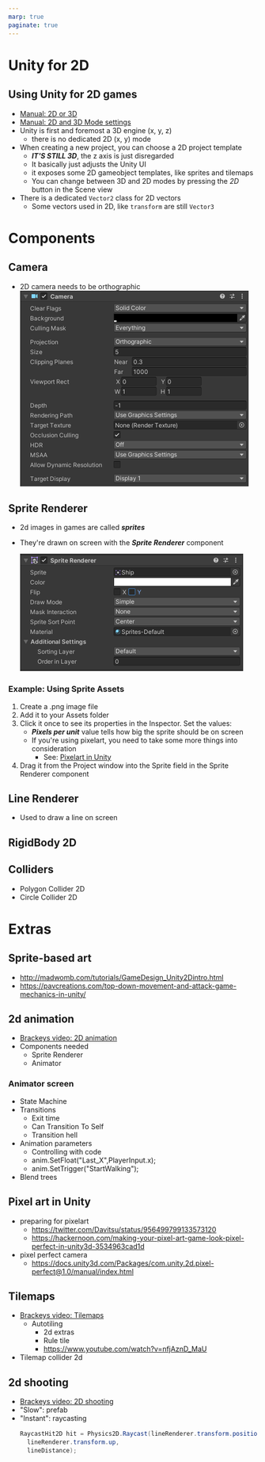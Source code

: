 ```yaml
---
marp: true
paginate: true
---
```

<!-- headingDivider: 3 -->
<!-- class: default -->
# Unity for 2D

## Using Unity for 2D games

* [Manual: 2D or 3D](https://docs.unity3d.com/Manual/2Dor3D.html)
* [Manual: 2D and 3D Mode settings](https://docs.unity3d.com/Manual/2DAnd3DModeSettings.html)
* Unity is first and foremost a 3D engine (x, y, z)
  * there is no dedicated 2D (x, y) mode
* When creating a new project, you can choose a 2D project template
  * ***IT'S STILL 3D***, the z axis is just disregarded
  * It basically just adjusts the Unity UI
  * it exposes some 2D gameobject templates, like sprites and tilemaps
  * You can change between 3D and 2D modes by pressing the *2D* button in the Scene view
* There is a dedicated `Vector2` class for 2D vectors
  * Some vectors used in 2D, like `transform` are still `Vector3`

# Components

## Camera

* 2D camera needs to be orthographic
  ![](imgs/camera.png)


## Sprite Renderer

* 2d images in games are called ***sprites***
* They're drawn on screen with the ***Sprite Renderer*** component

	![](imgs/sprite-renderer.png)

### Example: Using Sprite Assets

1) Create a .png image file
2) Add it to your Assets folder
3) Click it once to see its properties in the Inspector. Set the values:
   * ***Pixels per unit*** value tells how big the sprite should be on screen
   * If you're using pixelart, you need to take some more things into consideration
     * See: [Pixelart in Unity](../unity-cookbook/2d.md#pixelart-in-unity)
4) Drag it from the Project window into the Sprite field in the Sprite Renderer component

## Line Renderer

* Used to draw a line on screen


## RigidBody 2D

## Colliders

* Polygon Collider 2D
* Circle Collider 2D
  

# Extras


## Sprite-based art

* http://madwomb.com/tutorials/GameDesign_Unity2Dintro.html
* https://pavcreations.com/top-down-movement-and-attack-game-mechanics-in-unity/


## 2d animation

* [Brackeys video: 2D animation](https://www.youtube.com/watch?v=hkaysu1Z-N8)
* Components needed
  * Sprite Renderer
  * Animator

### Animator screen
* State Machine
* Transitions
  * Exit time
  * Can Transition To Self
  * Transition hell
* Animation parameters
  * Controlling with code
  * anim.SetFloat("Last_X",PlayerInput.x);
  * anim.SetTrigger("StartWalking"); 
* Blend trees
## Pixel art in Unity




* preparing for pixelart
  * https://twitter.com/Davitsu/status/956499799133573120
  * https://hackernoon.com/making-your-pixel-art-game-look-pixel-perfect-in-unity3d-3534963cad1d
* pixel perfect camera
  * https://docs.unity3d.com/Packages/com.unity.2d.pixel-perfect@1.0/manual/index.html
## Tilemaps

* [Brackeys video: Tilemaps](https://www.youtube.com/watch?v=ryISV_nH8qw)
  * Autotiling
    * 2d extras
    * Rule tile
    * https://www.youtube.com/watch?v=nfjAznD_MaU
* Tilemap collider 2d



## 2d shooting

* [Brackeys video: 2D shooting](https://www.youtube.com/watch?v=wkKsl1Mfp5M)
* "Slow": prefab
* "Instant": raycasting
  ```c#
  RaycastHit2D hit = Physics2D.Raycast(lineRenderer.transform.position,
    lineRenderer.transform.up,
    lineDistance);
  ```
